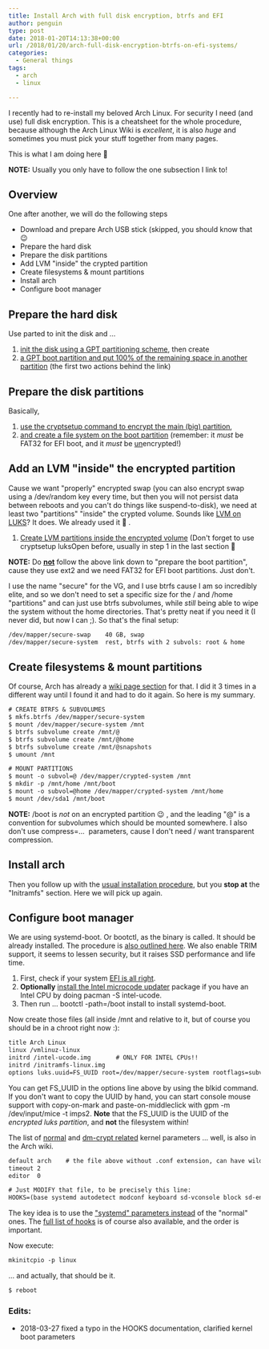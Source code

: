 ```yaml
---
title: Install Arch with full disk encryption, btrfs and EFI
author: penguin
type: post
date: 2018-01-20T14:13:38+00:00
url: /2018/01/20/arch-full-disk-encryption-btrfs-on-efi-systems/
categories:
  - General things
tags:
  - arch
  - linux

---
```

I recently had to re-install my beloved Arch Linux. For security I need (and use) full disk encryption. This is a cheatsheet for the whole procedure, because although the Arch Linux Wiki is _excellent_, it is also _huge_ and sometimes you must pick your stuff together from many pages.

This is what I am doing here 🙂

**NOTE:** Usually you only have to follow the one subsection I link to!

## Overview

One after another, we will do the following steps

  * Download and prepare Arch USB stick (skipped, you should know that 😉
  * Prepare the hard disk
  * Prepare the disk partitions
  * Add LVM "inside" the crypted partition
  * Create filesystems & mount partitions
  * Install arch
  * Configure boot manager

## Prepare the hard disk

Use <span class="lang:default decode:true crayon-inline">parted</span> to init the disk and ...

  1. [init the disk using a GPT partitioning scheme][1], then create
  2. [a GPT boot partition and put 100% of the remaining space in another partition][2] (the first two actions behind the link)

## Prepare the disk partitions

Basically,

  1. [use the <span class="lang:default decode:true crayon-inline">cryptsetup</span> command to encrypt the main (big) partition][3],
  2. [and create a file system on the boot partition][4] (remember: it _must_ be FAT32 for EFI boot, and it _must_ be <span style="text-decoration: underline;">un</span>encrypted!)

## Add an LVM "inside" the encrypted partition

Cause we want "properly" encrypted swap (you can also encrypt swap using a <span class="lang:default decode:true crayon-inline">/dev/random</span> key every time, but then you will not persist data between reboots and you can't do things like suspend-to-disk), we need at least two "partitions" "inside" the crypted volume. Sounds like [LVM on LUKS][5]? It does. We already used it 🙂 .

  1. [Create LVM partitions inside the encrypted volume][6] (Don't forget to use <span class="lang:default decode:true crayon-inline">cryptsetup luksOpen</span> before, usually in step 1 in the last section 🙂

**NOTE:** Do **<span style="text-decoration: underline;">not</span>** follow the above link down to "prepare the boot partition", cause they use ext2 and we need FAT32 for EFI boot partitions. Just don't.

I use the name "secure" for the VG, and I use btrfs cause I am so incredibly elite, and so we don't need to set a specific size for the <span class="lang:default decode:true crayon-inline">/</span> and <span class="lang:default decode:true crayon-inline">/home</span> "partitions" and can just use btrfs subvolumes, while _still_ being able to wipe the system without the home directories. That's pretty neat if you need it (I never did, but now I can ;). So that's the final setup:

```default
/dev/mapper/secure-swap    40 GB, swap
/dev/mapper/secure-system  rest, btrfs with 2 subvols: root & home
```

## Create filesystems & mount partitions

Of course, Arch has already a [wiki page section][7] for that. I did it 3 times in a different way until I found it and had to do it again. So here is my summary.

```default
# CREATE BTRFS & SUBVOLUMES
$ mkfs.btrfs /dev/mapper/secure-system
$ mount /dev/mapper/secure-system /mnt
$ btrfs subvolume create /mnt/@
$ btrfs subvolume create /mnt/@home
$ btrfs subvolume create /mnt/@snapshots 
$ umount /mnt

# MOUNT PARTITIONS
$ mount -o subvol=@ /dev/mapper/crypted-system /mnt
$ mkdir -p /mnt/home /mnt/boot
$ mount -o subvol=@home /dev/mapper/crypted-system /mnt/home
$ mount /dev/sda1 /mnt/boot
```

**NOTE:** <span class="lang:default decode:true crayon-inline ">/boot</span> is _not_ on an encrypted partition 😉 , and the leading "<span class="lang:default decode:true crayon-inline">@</span>" is a convention for subvolumes which should be mounted somewhere. I also don't use <span class="lang:default decode:true crayon-inline ">compress=...</span>  parameters, cause I don't need / want transparent compression.

## Install arch

Then you follow up with the [usual installation procedure][8], but you **stop at** the "Initramfs" section. Here we will pick up again.

## Configure boot manager

We are using systemd-boot. Or <span class="lang:default decode:true crayon-inline">bootctl</span>, as the binary is called. It should be already installed. The procedure is [also outlined here][9]. We also enable TRIM support, it seems to lessen security, but it raises SSD performance and life time.

  1. First, check if your system [EFI is all right][10].
  2. **Optionally** [install the Intel microcode updater][11] package if you have an Intel CPU by doing <span class="lang:default decode:true crayon-inline">pacman -S intel-ucode</span>.
  3. Then run ... <span class="lang:default decode:true crayon-inline">bootctl -path=/boot install</span> to install systemd-boot.

Now create those files (all inside <span class="lang:default decode:true crayon-inline ">/mnt</span> and relative to it, but of course you should be in a chroot right now :):

```default
title Arch Linux
linux /vmlinuz-linux
initrd /intel-ucode.img       # ONLY FOR INTEL CPUs!!
initrd /initramfs-linux.img
options luks.uuid=FS_UUID root=/dev/mapper/secure-system rootflags=subvol=@ rd.luks.options=discard
```

You can get FS_UUID in the options line above by using the <span class="lang:default decode:true crayon-inline ">blkid</span> command. If you don't want to copy the UUID by hand, you can start console mouse support with copy-on-mark and paste-on-middleclick with <span class="lang:default decode:true crayon-inline">gpm -m /dev/input/mice -t imps2</span>. **Note** that the FS_UUID is the UUID of the _encrypted luks partition_, and **not** the filesystem within!

The list of [normal][12] and [dm-crypt related][13] kernel parameters ... well, is also in the Arch wiki.

```default
default arch    # the file above without .conf extension, can have wildcards!!
timeout 2
editor  0
```

```default
# Just MODIFY that file, to be precisely this line:
HOOKS=(base systemd autodetect modconf keyboard sd-vconsole block sd-encrypt sd-lvm2 filesystems fsck)
```

The key idea is to use the ["systemd" parameters instead][14] of the "normal" ones. The [full list of hooks][15] is of course also available, and the order is important.

Now execute:

```default
mkinitcpio -p linux
```

... and actually, that should be it.

```default
$ reboot
```

### Edits:

  * 2018-03-27 fixed a typo in the HOOKS documentation, clarified kernel boot parameters

 [1]: https://wiki.archlinux.org/index.php/GNU_Parted#Create_new_partition_table
 [2]: https://wiki.archlinux.org/index.php/GNU_Parted#UEFI.2FGPT_examples
 [3]: https://wiki.archlinux.org/index.php/Dm-crypt/Encrypting_an_entire_system#Preparing_the_disk_2
 [4]: https://wiki.archlinux.org/index.php/EFI_System_Partition#Format_the_partition
 [5]: https://wiki.archlinux.org/index.php/Dm-crypt/Encrypting_an_entire_system#LVM_on_LUKS
 [6]: https://wiki.archlinux.org/index.php/Dm-crypt/Encrypting_an_entire_system#Preparing_the_logical_volumes
 [7]: https://wiki.archlinux.org/index.php/Dm-crypt/Encrypting_an_entire_system#Creating_btrfs_subvolumes
 [8]: https://wiki.archlinux.org/index.php/Installation_guide#Installation
 [9]: https://wiki.archlinux.org/index.php/Systemd-boot
 [10]: https://wiki.archlinux.org/index.php/Unified_Extensible_Firmware_Interface#Requirements_for_UEFI_variable_support
 [11]: https://wiki.archlinux.org/index.php/Microcode#Installation
 [12]: https://wiki.archlinux.org/index.php/kernel_parameters#Parameter_list
 [13]: https://wiki.archlinux.org/index.php/dm-crypt/System_configuration#Using_sd-encrypt_hook
 [14]: https://wiki.archlinux.org/index.php/Dm-crypt/System_configuration#mkinitcpio
 [15]: https://wiki.archlinux.org/index.php/mkinitcpio#HOOKS